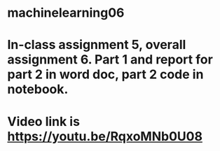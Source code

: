 # machinelearning06
# In-class assignment 5, overall assignment 6. Part 1 and report for part 2 in word doc, part 2 code in notebook.
# Video link is https://youtu.be/RqxoMNb0U08
